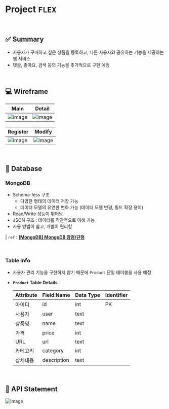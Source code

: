 # Project `FLEX`

<br>

## ✅ Summary

- 사용자가 구매하고 싶은 상품을 등록하고, 다른 사용자와 공유하는 기능을 제공하는 웹 서비스
- 댓글, 좋아요, 검색 등의 기능을 추가적으로 구현 예정

<br>

## 💻 Wireframe

| Main | Detail | 
| --- | --- |
| ![image](https://user-images.githubusercontent.com/104040502/236858809-08092f54-906f-410f-a0dc-04f0f0f972e9.png) | ![image](https://user-images.githubusercontent.com/104040502/236858859-85e5f504-109f-4ceb-be55-813749d36e1c.png) |

| Register | Modify | 
| --- | --- |
| ![image](https://user-images.githubusercontent.com/104040502/236858916-64f63e6f-186c-42d7-9dab-33aed79831de.png) | ![image](https://user-images.githubusercontent.com/104040502/236858998-a3825268-f535-4a22-8084-6140e4fcdbc1.png) |

<br>

## 💭 Database

### MongoDB

- Schema-less 구조
    - 다양한 형태의 데이터 저장 가능
    - 데이터 모델의 유연한 변화 가능 (데이터 모델 변경, 필드 확장 용이)
- Read/Write 성능이 뛰어남
- JSON 구조 : 데이터를 직관적으로 이해 가능
- 사용 방법이 쉽고, 개발이 편리함

| `ref` : ****[[MongoDB] MongoDB 장점/단점](https://tychejin.tistory.com/349)****

<br>

### Table Info

- 사용자 관리 기능을 구현하지 않기 때문에 `Product` 단일 테이블을 사용 예정
- **`Product` Table Details**
    
    
    | Attribute | Field Name | Data Type | Identifier |
    | --- | --- | --- | --- |
    | 아이디 | id | int | PK |
    | 사용자 | user | text |  |
    | 상품명 | name | text |  |
    | 가격 | price | int |  |
    | URL | url | text |  |
    | 카테고리 | category | int |  |
    | 상세내용 | description | text |  |

<br>

## 📝 API Statement

![image](https://user-images.githubusercontent.com/104040502/236858547-3aaa1bbe-b696-4e04-85ec-8ca208b80482.png)

